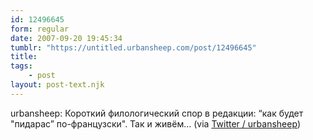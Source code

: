 ```yaml
---
id: 12496645
form: regular
date: 2007-09-20 19:45:34
tumblr: "https://untitled.urbansheep.com/post/12496645"
title:
tags:
    - post
layout: post-text.njk
---
```


<p>urbansheep: Короткий филологический спор в редакции: &ldquo;как будет &quot;пидарас&rdquo; по-французски&quot;. Так и живём&hellip; (via <a href="http://twitter.com/urbansheep/statuses/281847652">Twitter / urbansheep</a>)</p>

